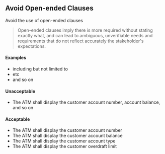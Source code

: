 ## Avoid Open-ended Clauses

Avoid the use of open-ended clauses

> Open-ended clauses imply there is more required without stating exactly what, and can lead to ambiguous, unverifiable needs and requirements that do not reflect accurately the stakeholder's expectations.

#### Examples

- including but not limited to
- etc
- and so on

#### Unacceptable

- The ATM shall display the customer account number, account balance, and so on

#### Acceptable

- The ATM shall display the customer account number
- The ATM shall display the customer account balance
- The ATM shall display the customer account type
- The ATM shall display the customer overdraft limit
